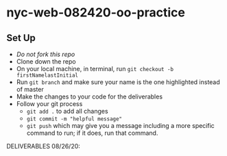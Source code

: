# nyc-web-082420-oo-practice

## Set Up
- *Do not fork this repo*
- Clone down the repo
- On your local machine, in terminal, run `git checkout -b firstNamelastInitial`
- Run `git branch` and make sure your name is the one highlighted instead of master
- Make the changes to your code for the deliverables
- Follow your git process
    - `git add .` to add all changes
    - `git commit -m "helpful message"`
    - `git push` which may give you a message including a more specific command to run; if it does, run that command. 

DELIVERABLES 08/26/20:
<!-- Patient
    Patients should be initialized with an instance variable, impatience, set to 0
    Patient#increase_impatience: should be a private method that increases impatience by 1 
    Patient#inquire_appt_ready: should print that the doctor will be ready soon and increase patient impatience by 1
    Patient.all: should return a list of all patient instances
Doctor
    Doctor.all: should return a list of all doctor instances
    Doctor#greet: should print a greeting that would make any patient feel welcomed! 
    Doctor.find_by_speciality: should take a specialty string as an argument and return a list of the doctors who have that specialty 
    Submit your code: see git instructions from last assignment but start to commit to memory -->
